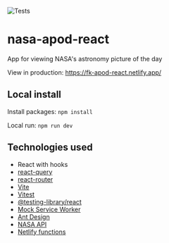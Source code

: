 ![Tests](https://github.com/tatarianBarbarian/nasa-apod-react/actions/workflows/test.yml/badge.svg)
# nasa-apod-react
App for viewing NASA's astronomy picture of the day

View in production:
https://fk-apod-react.netlify.app/

## Local install

Install packages:
`npm install`

Local run:
`npm run dev`

## Technologies used

- React with hooks
- [react-query](https://react-query.tanstack.com/)
- [react-router](https://reactrouter.com/)
- [Vite](https://vitejs.dev/)
- [Vitest](https://vitest.dev/)
- [@testing-library/react](https://testing-library.com/docs/react-testing-library/intro)
- [Mock Service Worker](https://mswjs.io/)
- [Ant Design](https://ant.design/)
- [NASA API](https://api.nasa.gov/)
- [Netlify functions](https://www.netlify.com/products/functions/)
